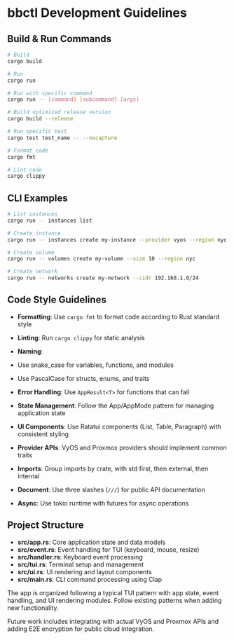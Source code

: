 # bbctl Development Guidelines

## Build & Run Commands

```bash
# Build
cargo build

# Run
cargo run

# Run with specific command
cargo run -- [command] [subcommand] [args]

# Build optimized release version
cargo build --release

# Run specific test
cargo test test_name -- --nocapture

# Format code
cargo fmt

# Lint code
cargo clippy
```

## CLI Examples

```bash
# List instances
cargo run -- instances list

# Create instance
cargo run -- instances create my-instance --provider vyos --region nyc --cpu 2 --memory 4 --disk 80

# Create volume
cargo run -- volumes create my-volume --size 10 --region nyc

# Create network
cargo run -- networks create my-network --cidr 192.168.1.0/24
```

## Code Style Guidelines

-   **Formatting**: Use `cargo fmt` to format code according to Rust standard style

-   **Linting**: Run `cargo clippy` for static analysis

-   **Naming**:

-   Use snake_case for variables, functions, and modules

-   Use PascalCase for structs, enums, and traits

-   **Error Handling**: Use `AppResult<T>` for functions that can fail

-   **State Management**: Follow the App/AppMode pattern for managing application state

-   **UI Components**: Use Ratatui components (List, Table, Paragraph) with consistent styling

-   **Provider APIs**: VyOS and Proxmox providers should implement common traits

-   **Imports**: Group imports by crate, with std first, then external, then internal
-   **Document**: Use three slashes (`///`) for public API documentation
-   **Async**: Use tokio runtime with futures for async operations

## Project Structure

-   **src/app.rs**: Core application state and data models
-   **src/event.rs**: Event handling for TUI (keyboard, mouse, resize)
-   **src/handler.rs**: Keyboard event processing
-   **src/tui.rs**: Terminal setup and management
-   **src/ui.rs**: UI rendering and layout components
-   **src/main.rs**: CLI command processing using Clap

The app is organized following a typical TUI pattern with app state, event handling, and UI rendering modules. Follow existing patterns when adding new functionality.

Future work includes integrating with actual VyOS and Proxmox APIs and adding E2E encryption for public cloud integration.
